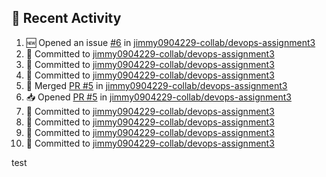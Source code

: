 ## 📌 Recent Activity
<!--START_SECTION:activity-->
1. 🆕 Opened an issue [#6](https://github.com/jimmy0904229-collab/devops-assignment3/issues/6) in [jimmy0904229-collab/devops-assignment3](https://github.com/jimmy0904229-collab/devops-assignment3)
2. 📝 Committed to [jimmy0904229-collab/devops-assignment3](https://github.com/jimmy0904229-collab/devops-assignment3/commit/0cc8de2d8e984749268bf1bbe803b799b8141754)
3. 📝 Committed to [jimmy0904229-collab/devops-assignment3](https://github.com/jimmy0904229-collab/devops-assignment3/commit/70b7c4e313e66eddcf162012d9301f6187fe2406)
4. 📝 Committed to [jimmy0904229-collab/devops-assignment3](https://github.com/jimmy0904229-collab/devops-assignment3/commit/fd11155060c3daa14ddd1459848e705852b7da41)
5. 🔀 Merged [PR #5](https://github.com/jimmy0904229-collab/devops-assignment3/pull/5) in [jimmy0904229-collab/devops-assignment3](https://github.com/jimmy0904229-collab/devops-assignment3)
6. 📥 Opened [PR #5](https://github.com/jimmy0904229-collab/devops-assignment3/pull/5) in [jimmy0904229-collab/devops-assignment3](https://github.com/jimmy0904229-collab/devops-assignment3)
7. 📝 Committed to [jimmy0904229-collab/devops-assignment3](https://github.com/jimmy0904229-collab/devops-assignment3/commit/fab3c3faf47066dbbaa07956aea7a815257becdf)
8. 📝 Committed to [jimmy0904229-collab/devops-assignment3](https://github.com/jimmy0904229-collab/devops-assignment3/commit/4e5b247dd740316e0450b9a82cc3f30e75d04430)
9. 📝 Committed to [jimmy0904229-collab/devops-assignment3](https://github.com/jimmy0904229-collab/devops-assignment3/commit/a29f5b634e879c4480d3b7f681dbdb8b726c52ed)
10. 📝 Committed to [jimmy0904229-collab/devops-assignment3](https://github.com/jimmy0904229-collab/devops-assignment3/commit/7a5eb193e24ee477d666046aaf7865622f43b08e)
<!--END_SECTION:activity-->
test
